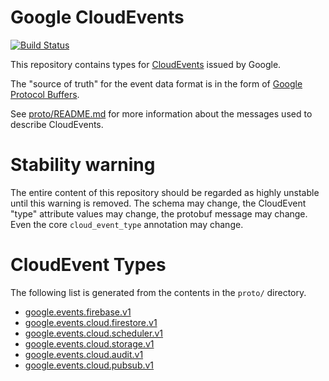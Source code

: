 # Google CloudEvents

[![Build Status](https://travis-ci.org/googleapis/google-cloudevents.svg?branch=master)](https://travis-ci.org/googleapis/google-cloudevents)

This repository contains types for
[CloudEvents](https://cloudevents.io) issued by Google.

The "source of truth" for the event data format is in the form of
[Google Protocol Buffers](https://github.com/protocolbuffers/protobuf).

See [proto/README.md](proto/README.md) for more
information about the messages used to describe CloudEvents.

# Stability warning

The entire content of this repository should be regarded as highly
unstable until this warning is removed. The schema may change, the
CloudEvent "type" attribute values may change, the protobuf message
may change. Even the core `cloud_event_type` annotation may change.

# CloudEvent Types

The following list is generated from the contents in the `proto/` directory.

- [google.events.firebase.v1](./proto/google/events/firebase/v1/data.proto)
- [google.events.cloud.firestore.v1](./proto/google/events/cloud/firestore/v1/data.proto)
- [google.events.cloud.scheduler.v1](./proto/google/events/cloud/scheduler/v1/data.proto)
- [google.events.cloud.storage.v1](./proto/google/events/cloud/storage/v1/data.proto)
- [google.events.cloud.audit.v1](./proto/google/events/cloud/audit/v1/data.proto)
- [google.events.cloud.pubsub.v1](./proto/google/events/cloud/pubsub/v1/data.proto)
